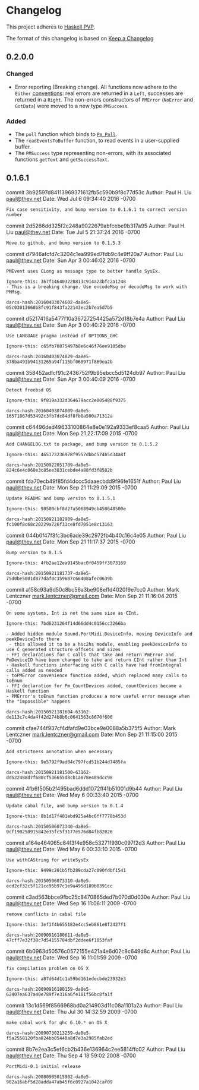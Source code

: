 # Changelog

This project adheres to [Haskell PVP](https://pvp.haskell.org/).

The format of this changelog is based on
[Keep a Changelog](http://keepachangelog.com/en/1.0.0/)


## 0.2.0.0
### Changed
- Error reporting (Breaking change).
  All functions now adhere to the `Either`
  [conventions](http://hackage.haskell.org/package/base-4.11.1.0/docs/Data-Either.html):
    real errors are returned in a `Left`,
    successes are returned in a `Right`.
  The non-errors constructors of `PMError`
    (`NoError` and `GotData`) were moved to a new type `PMSuccess`.

### Added
- The `poll` function which binds to
[`Pm_Poll`](http://portmedia.sourceforge.net/portmidi/doxygen/group__grp__io.html#g344e6ba3edb14d560ccb074d66b56590).
- The `readEventsToBuffer` function, to read events in a user-supplied buffer.
- The `PMSuccess` type representing non-errors, with its associated
    functions `getText` and `getSuccessText`.


## 0.1.6.1

commit 3b92597d84113969371612fb5c590b9f8c77d53c
Author: Paul H. Liu <paul@thev.net>
Date:   Wed Jul 6 09:34:40 2016 -0700

    Fix case sensitivity, and bump version to 0.1.6.1 to correct version number

commit 2d5266dd325f2c248a9022679abfcebe9b317a95
Author: Paul H. Liu <paul@thev.net>
Date:   Tue Jul 5 21:37:24 2016 -0700

    Move to github, and bump version to 0.1.5.3

commit d7946afcfd7c3204c1ea999ed7fdb9c4e9ff20a7
Author: Paul Liu <paul@thev.net>
Date:   Sun Apr 3 00:46:02 2016 -0700

    PMEvent uses CLong as message type to better handle SysEx.

    Ignore-this: 367f146403228813c914a23bfc2a1248
    - This is a breaking change. Use encodeMsg or decodeMsg to work with PMMsg.

    darcs-hash:20160403074602-da8e5-05c03013660b8fc91f843fa22143ec2b7ea5d7b5

commit d5217416a5477f10a36727254425a572d18b7e4a
Author: Paul Liu <paul@thev.net>
Date:   Sun Apr 3 00:40:29 2016 -0700

    Use LANGUAGE pragma instead of OPTIONS_GHC

    Ignore-this: c65fb70875497b8e6c46f76ee9105dbe

    darcs-hash:20160403074029-da8e5-378ba491b94131265a94f115bf068971f869ea2b

commit 358452adfcf91c2436752f9b95ebcc5d5124db97
Author: Paul Liu <paul@thev.net>
Date:   Sun Apr 3 00:40:09 2016 -0700

    Detect freebsd OS

    Ignore-this: 9f819a332d364679acc2e005488f9375

    darcs-hash:20160403074009-da8e5-16571867d53492c3fb7dc84df8fb8a500a71312a

commit c64496ded49633100864e8e0e192a9333ef8caa5
Author: Paul Liu <paul@thev.net>
Date:   Mon Sep 21 22:17:09 2015 -0700

    Add CHANGELOG.txt to package, and bump version to 0.1.5.2

    Ignore-this: 465173236978f9557dbbc574b5d34a8f

    darcs-hash:20150922051709-da8e5-824c6e4c060e3c85ee3831cebde4a88fd3f8582b

commit fda70ecb49f85fd4dccc5daaecbdd9f96fe1651f
Author: Paul Liu <paul@thev.net>
Date:   Mon Sep 21 11:29:09 2015 -0700

    Update README and bump version to 0.1.5.1

    Ignore-this: 98500cbf8d27a5068949cb458648500e

    darcs-hash:20150921182909-da8e5-fc100f8c68c20229a726f31ce8fd7051e8c13163

commit 044b0f47f3fc3bc6ade39c2972fb4b40c16c4e05
Author: Paul Liu <paul@thev.net>
Date:   Mon Sep 21 11:17:37 2015 -0700

    Bump version to 0.1.5

    Ignore-this: 4fb2ae12ea9145bac0f0459ff3073169

    darcs-hash:20150921181737-da8e5-75d0be5001d877daf0c359687c66408afec0639b

commit a158c93a9d50c8bc56a3be908effd4020f9e7cc0
Author: Mark Lentczner <mark.lentczner@gmail.com>
Date:   Mon Sep 21 11:16:04 2015 -0700

    On some systems, Int is not the same size as CInt.

    Ignore-this: 7bd6231264f14d66dd4c0156cc3266ba

    - Added hidden module Sound.PortMidi.DeviceInfo, moving DeviceInfo and peekDeviceInfo there
     - this allowed it to be a hsc2hs module, enabling peekDeviceInfo to use C generated structure offsets and sizes
    - FFI declarations for C calls that take and return PmError and PmDeviceID have been changed to take and return CInt rather than Int
    - Haskell functions interfacing with C calls have had fromIntegral calls added as needed
    - toPMError convenience function added, which replaced many calls to toEnum
    - FFI declaration for Pm_CountDevices added, countDevices became a Haskell function
    - PMError's toEnum function produces a more useful error message when the "impossible" happens

    darcs-hash:20150921181604-63162-de113c7c4da4f42d274b8b6c0641563c8670f606

commit cfae744f937cf4dfafd9e03bce9e0088a5b375f5
Author: Mark Lentczner <mark.lentczner@gmail.com>
Date:   Mon Sep 21 11:15:00 2015 -0700

    Add strictness annotation when necessary

    Ignore-this: 9e5792f9ad04c797fcd51b244d7485fa

    darcs-hash:20150921181500-63162-dd522488d7f680cf536655d8cb1a878e489dcc98

commit 4fb6f505b2f495bad6ddd1072ff41b51001d9b44
Author: Paul Liu <paul@thev.net>
Date:   Wed May 6 00:33:40 2015 -0700

    Update cabal file, and bump version to 0.1.4

    Ignore-this: 8b1d17f401ebd925a4bc6ff7778b453d

    darcs-hash:20150506073340-da8e5-0cf190250915842e35fc5f3177e576d84fb82026

commit a164e464065c84f3f4e958c53271f930c097f2d3
Author: Paul Liu <paul@thev.net>
Date:   Wed May 6 00:33:10 2015 -0700

    Use withCAString for writeSysEx

    Ignore-this: 9499c201b5fb289cda27c090fdbf1541

    darcs-hash:20150506073310-da8e5-ecd2cf32c5f121cc95b97c1e9a495d189b0391cc

commit c3ad563bbce9fbc25c8470865ded7b070d0d030e
Author: Paul Liu <paul@thev.net>
Date:   Wed Sep 16 11:06:11 2009 -0700

    remove conflicts in cabal file

    Ignore-this: 3ef1f4b655182e4cc5eb861e8f2427f1

    darcs-hash:20090916180611-da8e5-47cff7e32f38c7d54155784dbf2ddee6f1053faf

commit 6b0963d50576c0572155e421a4e6d02c8c649d8c
Author: Paul Liu <paul@thev.net>
Date:   Wed Sep 16 11:01:59 2009 -0700

    fix compilation problem on OS X

    Ignore-this: a87d64d1c1a59bd161edecbde23932e3

    darcs-hash:20090916180159-da8e5-62407ea637a40e789f7e316a6fe181f56bc8fa1f

commit 13c1d569f8566968bd0a214903d11c08a1101a2a
Author: Paul Liu <paul@thev.net>
Date:   Thu Jul 30 14:32:59 2009 -0700

    make cabal work for ghc 6.10.* on OS X

    darcs-hash:20090730213259-da8e5-f5a2558120fba824bb05440a8d7e3a2985fab2ed

commit 8b7e2ea3c5ef6cb2b436e136964c2ee5814ffc02
Author: Paul Liu <paul@thev.net>
Date:   Thu Sep 4 18:59:02 2008 -0700

    PortMidi-0.1 initial release

    darcs-hash:20080905015902-da8e5-902a16abf5d28adda47ab45f6c0927a1042caf09
